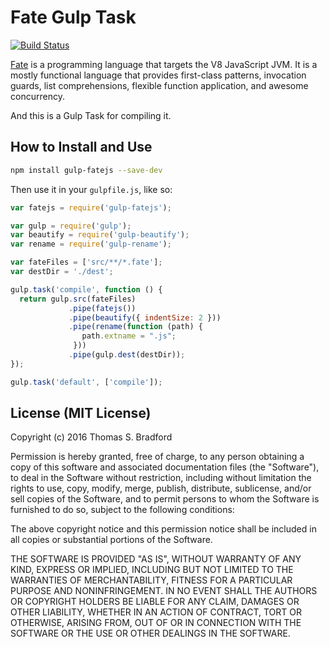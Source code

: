 # Fate Gulp Task
[![Build Status](https://travis-ci.org/kode4food/gulp-fatejs.svg?branch=master)](https://travis-ci.org/kode4food/gulp-fatejs)

[Fate](http://www.fate-lang.org/) is a programming language that targets the V8 JavaScript JVM.  It is a mostly functional language that provides first-class patterns, invocation guards, list comprehensions, flexible function application, and awesome concurrency.

And this is a Gulp Task for compiling it.

## How to Install and Use

```bash
npm install gulp-fatejs --save-dev
```

Then use it in your `gulpfile.js`, like so:

```javascript
var fatejs = require('gulp-fatejs');

var gulp = require('gulp');
var beautify = require('gulp-beautify');
var rename = require('gulp-rename');

var fateFiles = ['src/**/*.fate'];
var destDir = './dest';

gulp.task('compile', function () {
  return gulp.src(fateFiles)
             .pipe(fatejs())
             .pipe(beautify({ indentSize: 2 }))
             .pipe(rename(function (path) {
                path.extname = ".js";
              }))
             .pipe(gulp.dest(destDir));
});

gulp.task('default', ['compile']);
```

## License (MIT License)
Copyright (c) 2016 Thomas S. Bradford

Permission is hereby granted, free of charge, to any person
obtaining a copy of this software and associated documentation
files (the "Software"), to deal in the Software without
restriction, including without limitation the rights to use,
copy, modify, merge, publish, distribute, sublicense, and/or
sell copies of the Software, and to permit persons to whom the
Software is furnished to do so, subject to the following
conditions:

The above copyright notice and this permission notice shall be
included in all copies or substantial portions of the Software.

THE SOFTWARE IS PROVIDED "AS IS", WITHOUT WARRANTY OF ANY KIND,
EXPRESS OR IMPLIED, INCLUDING BUT NOT LIMITED TO THE WARRANTIES
OF MERCHANTABILITY, FITNESS FOR A PARTICULAR PURPOSE AND
NONINFRINGEMENT. IN NO EVENT SHALL THE AUTHORS OR COPYRIGHT
HOLDERS BE LIABLE FOR ANY CLAIM, DAMAGES OR OTHER LIABILITY,
WHETHER IN AN ACTION OF CONTRACT, TORT OR OTHERWISE, ARISING
FROM, OUT OF OR IN CONNECTION WITH THE SOFTWARE OR THE USE OR
OTHER DEALINGS IN THE SOFTWARE.
